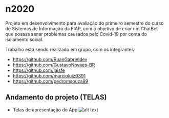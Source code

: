 # n2020

Projeto em desenvolvimento para avaliação do primeiro semestre do curso de Sistemas de Informação da FIAP, com o objetivo de criar um ChatBot que posasa sanar problemas causados pelo Covid-19 por conta do isolamento social. 

Trabalho está sendo realizado em grupo, com os integrantes:
- https://github.com/RuanGabrieldev
- https://github.com/GustavoNovaes-BR
- https://github.com/laisfe
- https://github.com/marcioluiz0391
- https://github.com/pedromsouza99

## Andamento do projeto (TELAS)

- Telas de apresentação do App
![alt text](https://lh3.googleusercontent.com/pw/ACtC-3dKwSDQWkMkNlYc9pg4QkoImCmS9CsVo8KL0A07e_JtvpXQ5-2mJqfRsHXTa62EALVzNflPCkdgqe_liWGcymw8aPgCxOYy6ic7BwuMhc4KzPuiW-M5qJoOS9FIIHgUMiEnNHDj8qTE6UL5dtlSzGVb=w1050-h659-no?authuser=0)
